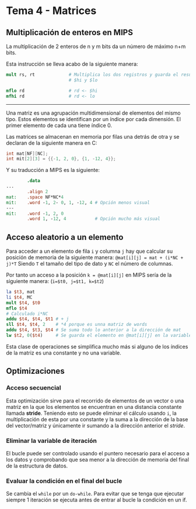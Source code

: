 # Tema 4 - Matrices

## Multiplicación de enteros en MIPS

La multiplicación de 2 enteros de n y m bits da un número de máximo n+m bits.

Esta instrucción se lleva acabo de la siguiente manera:

```MIPS
mult rs, rt             # Multiplica los dos registros y guarda el resultado en
                        # $hi y $lo

mflo rd                 # rd <- $hi
mfhi rd                 # rd <- lo
```

---

Una matriz es una agrupación multidimensional de elementos del mismo tipo.
Estos elementos se identifican por un índice por cada dimensión. El primer
elemento de cada una tiene índice 0.

Las matrices se almacenan en memoria por filas una detrás de otra y se declaran
de la siguiente manera en C:

```C
int mat[NF][NC];
int mit[2][3] = {{-1, 2, 0}, {1, -12, 4}};
```

Y su traducción a MIPS es la siguiente:

```MIPS
        .data
...
        .align 2
mat:    .space NF*NC*4
mit:    .word -1, 2- 0, 1, -12, 4 # Opción menos visual
---
mit:    .word -1, 2, 0
        .word 1, -12, 4           # Opción mucho más visual
```

## Acceso aleatorio a un elemento

Para acceder a un elemento de fila `i` y columna `j` hay que calcular su
posición de memoria de la siguiente manera: `@mat[i][j] = mat + (i*NC + j)*T`
Siendo `T` el tamaño del tipo de dato y `NC` el número de columnas.

Por tanto un acceso a la posición `k = @mat[i][j]` en MIPS sería de la
siguiente manera: (`i=$t0, j=$t1, k=$t2`)

```MIPS
la $t3, mat
li $t4, MC
mult $t4, $t0
mflo $t4
# Calculado i*NC
addu $t4, $t4, $t1 # + j
sll $t4, $t4, 2    # *4 porque es unna matriz de words
addu $t4, $t3, $t4 # Se suma todo lo anterior a la dirección de mat
lw $t2, 0($t4)     # Se guarda el elemento en @mat[i][j] en la variable k
```

Esta clase de operaciones se simplifica mucho más si alguno de los índices de
la matriz es una constante y no una variable.

## Optimizaciones

### Acceso secuencial

Esta optimización sirve para el recorrido de elementos de un vector o una
matriz en la que los elementos se encuentran en una distancia constante llamada
**stride**. Teniendo esto se puede eliminar el cálculo usando `i`, la
multiplicación de esta por una constante y la suma a la dirección de la base
del vector/matriz y únicamente ir sumando a la dirección anterior el *stride*.

### Eliminar la variable de iteración

El bucle puede ser controlado usando el puntero necesario para el acceso a los
datos y comprobando que sea menor a la dirección de memoria del final de la
estructura de datos.

### Evaluar la condición en el final del bucle

Se cambia el `while` por un `do-while`. Para evitar que se tenga que ejecutar
siempre 1 iteración se ejecuta antes de entrar al bucle la condición en un if.
